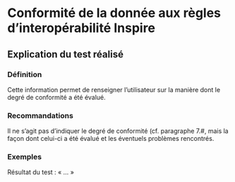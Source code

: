 <!-- Begin @dataDqInspireConformitiesExplaination.md -->

# Conformité de la donnée aux règles d’interopérabilité Inspire

## Explication du test réalisé

### Définition

Cette information permet de renseigner l’utilisateur sur la manière dont le degré de conformité a été évalué.

### Recommandations

Il ne s’agit pas d’indiquer le degré de conformité (cf. paragraphe 7.#, mais la façon dont celui-ci a été évalué et les éventuels problèmes rencontrés.

### Exemples

Résultat du test : « … »

<!-- End @dataDqInspireConformitiesExplaination.md -->
